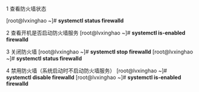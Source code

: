 1 查看防火墙状态

 [root@lvxinghao ~]# **systemctl status firewalld**

 

 2 查看开机是否启动防火墙服务
 [root@lvxinghao ~]# **systemctl is-enabled firewalld**

 

 3 关闭防火墙
 [root@lvxinghao ~]# **systemctl stop firewalld**
 [root@lvxinghao ~]# **systemctl status firewalld**

 4 禁用防火墙（系统启动时不启动防火墙服务）
 [root@lvxinghao ~]# **systemctl disable firewalld**
 [root@lvxinghao ~]# **systemctl is-enabled firewalld**

